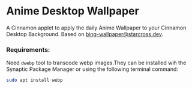 # Anime Desktop Wallpaper

A Cinnamon applet to apply the daily Anime Wallpaper to your Cinnamon Desktop Background.
Based on [bing-wallpaper@starcross.dev](https://github.com/linuxmint/cinnamon-spices-applets/tree/master/bing-wallpaper%40starcross.dev).

### Requirements:
Need `dwebp` tool to transcode webp images.They can be installed wih the Synaptic Package Manager or using the following terminal command:
```sh
sudo apt install webp
```